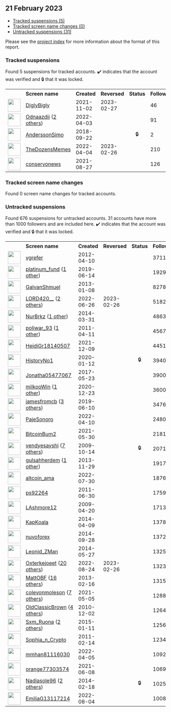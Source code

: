 ## 21 February 2023

* [Tracked suspensions (5)](#tracked-suspensions)
* [Tracked screen name changes (0)](#tracked-screen-name-changes)
* [Untracked suspensions (31)](#untracked-suspensions)

Please see the [project index](https://github.com/travisbrown/twitter-watch) for more information about the format of this report.

### Tracked suspensions

Found 5 suspensions for tracked accounts.
  ✔️ indicates that the account was verified and 🔒 that it was locked.

<table>
    <tr>
        <th></th>
        <th align="left">Screen name</th>
        <th align="left">Created</th>
        <th align="left">Reversed</th>
        <th align="left">Status</th>
        <th align="left">Followers</th>
        <th align="left">Ranking</th></tr>
    </tr>
        <tr>
            <td><a href="https://twitter.com/intent/user?user_id=1455618153921253388">
                <img src="https://pbs.twimg.com/profile_images/1461776024056782852/et-wHsMr_normal.jpg" width="40px" height="40px" align="center"/></a>
            </td>
            <td>
                <a href="https://twitter.com/DiglyBigly">DiglyBigly</a></td>
            <td>2021-11-02</td>
            <td>2023-02-27</td>
            <td align="center"></td>
            <td>46</td>
            <td>20955</td>
        </tr>
        <tr>
            <td><a href="https://twitter.com/intent/user?user_id=1510408493416648708">
                <img src="https://pbs.twimg.com/profile_images/1579318189925683200/viHtV-nr_normal.jpg" width="40px" height="40px" align="center"/></a>
            </td>
            <td>
                <a href="https://twitter.com/Odnaazdii">Odnaazdii</a>&nbsp;(<a href="https://api.memory.lol/v1/tw/id/1510408493416648708">2 others</a>)&nbsp;</td>
            <td>2022-04-03</td>
            <td></td>
            <td align="center"></td>
            <td>91</td>
            <td>36195</td>
        </tr>
        <tr>
            <td><a href="https://twitter.com/intent/user?user_id=1043342020050337792">
                <img src="https://abs.twimg.com/sticky/default_profile_images/default_profile_normal.png" width="40px" height="40px" align="center"/></a>
            </td>
            <td>
                <a href="https://twitter.com/AnderssonSimo">AnderssonSimo</a></td>
            <td>2018-09-22</td>
            <td></td>
            <td align="center">🔒</td>
            <td>2</td>
            <td>45135</td>
        </tr>
        <tr>
            <td><a href="https://twitter.com/intent/user?user_id=1511122628710309889">
                <img src="https://pbs.twimg.com/profile_images/1511123126163161090/Qek5ypTJ_normal.jpg" width="40px" height="40px" align="center"/></a>
            </td>
            <td>
                <a href="https://twitter.com/TheDozensMemes">TheDozensMemes</a></td>
            <td>2022-04-04</td>
            <td>2023-02-26</td>
            <td align="center"></td>
            <td>210</td>
            <td>55410</td>
        </tr>
        <tr>
            <td><a href="https://twitter.com/intent/user?user_id=1431290601878741004">
                <img src="https://pbs.twimg.com/profile_images/1492101227290759169/XJidOd0S_normal.jpg" width="40px" height="40px" align="center"/></a>
            </td>
            <td>
                <a href="https://twitter.com/conservonews">conservonews</a></td>
            <td>2021-08-27</td>
            <td></td>
            <td align="center"></td>
            <td>126</td>
            <td>70974</td>
        </tr></table>

### Tracked screen name changes

Found 0 screen name changes for tracked accounts.

### Untracked suspensions

Found 676 suspensions for untracked accounts.
31 accounts have more than 1000 followers and are included here.
  ✔️ indicates that the account was verified and 🔒 that it was locked.

<table>
    <tr>
        <th></th>
        <th align="left">Screen name</th>
        <th align="left">Created</th>
        <th align="left">Reversed</th>
        <th align="left">Status</th>
        <th align="left">Followers</th>
    </tr>
        <tr>
            <td><a href="https://twitter.com/intent/user?user_id=550481992">
                <img src="https://pbs.twimg.com/profile_images/759376480342126592/ph7XhA9i_normal.jpg" width="40px" height="40px" align="center"/></a>
            </td>
            <td>
                <a href="https://twitter.com/vgrefer">vgrefer</a></td>
            <td>2012-04-10</td>
            <td></td>
            <td align="center"></td>
            <td>37112</td>
        </tr>
        <tr>
            <td><a href="https://twitter.com/intent/user?user_id=1139437303028441088">
                <img src="https://pbs.twimg.com/profile_images/1217397191616221184/wfOvLBOX_normal.jpg" width="40px" height="40px" align="center"/></a>
            </td>
            <td>
                <a href="https://twitter.com/platinum_fund">platinum_fund</a>&nbsp;(<a href="https://api.memory.lol/v1/tw/id/1139437303028441088">1 other</a>)&nbsp;</td>
            <td>2019-06-14</td>
            <td></td>
            <td align="center"></td>
            <td>19297</td>
        </tr>
        <tr>
            <td><a href="https://twitter.com/intent/user?user_id=1070056910">
                <img src="https://pbs.twimg.com/profile_images/1546806688933900288/So8f30JB_normal.jpg" width="40px" height="40px" align="center"/></a>
            </td>
            <td>
                <a href="https://twitter.com/GalvanShmuel">GalvanShmuel</a></td>
            <td>2013-01-08</td>
            <td></td>
            <td align="center"></td>
            <td>8278</td>
        </tr>
        <tr>
            <td><a href="https://twitter.com/intent/user?user_id=1540954340403433472">
                <img src="https://pbs.twimg.com/profile_images/1541557563048738816/JiW7iq5j_normal.jpg" width="40px" height="40px" align="center"/></a>
            </td>
            <td>
                <a href="https://twitter.com/LORD420__">LORD420__</a>&nbsp;(<a href="https://api.memory.lol/v1/tw/id/1540954340403433472">2 others</a>)&nbsp;</td>
            <td>2022-06-26</td>
            <td>2023-02-26</td>
            <td align="center"></td>
            <td>5182</td>
        </tr>
        <tr>
            <td><a href="https://twitter.com/intent/user?user_id=2420275028">
                <img src="https://pbs.twimg.com/profile_images/1564151841323204611/lP2pUl8I_normal.jpg" width="40px" height="40px" align="center"/></a>
            </td>
            <td>
                <a href="https://twitter.com/NurBrkz">NurBrkz</a>&nbsp;(<a href="https://api.memory.lol/v1/tw/id/2420275028">1 other</a>)&nbsp;</td>
            <td>2014-03-31</td>
            <td></td>
            <td align="center"></td>
            <td>4863</td>
        </tr>
        <tr>
            <td><a href="https://twitter.com/intent/user?user_id=280477775">
                <img src="https://pbs.twimg.com/profile_images/1537236957151088640/acfT2jDe_normal.jpg" width="40px" height="40px" align="center"/></a>
            </td>
            <td>
                <a href="https://twitter.com/poliwar_93">poliwar_93</a>&nbsp;(<a href="https://api.memory.lol/v1/tw/id/280477775">1 other</a>)&nbsp;</td>
            <td>2011-04-11</td>
            <td></td>
            <td align="center"></td>
            <td>4567</td>
        </tr>
        <tr>
            <td><a href="https://twitter.com/intent/user?user_id=1469089164142469124">
                <img src="https://pbs.twimg.com/profile_images/1529369830545141765/wFZP9ekv_normal.jpg" width="40px" height="40px" align="center"/></a>
            </td>
            <td>
                <a href="https://twitter.com/HeidiGr18140507">HeidiGr18140507</a></td>
            <td>2021-12-09</td>
            <td></td>
            <td align="center"></td>
            <td>4451</td>
        </tr>
        <tr>
            <td><a href="https://twitter.com/intent/user?user_id=1216402955341115392">
                <img src="https://pbs.twimg.com/profile_images/1318992310747713536/eImVgTjB_normal.jpg" width="40px" height="40px" align="center"/></a>
            </td>
            <td>
                <a href="https://twitter.com/HistoryNo1">HistoryNo1</a></td>
            <td>2020-01-12</td>
            <td></td>
            <td align="center">🔒</td>
            <td>3940</td>
        </tr>
        <tr>
            <td><a href="https://twitter.com/intent/user?user_id=866820660923961344">
                <img src="https://pbs.twimg.com/profile_images/1295352720665260032/3jjRifNG_normal.jpg" width="40px" height="40px" align="center"/></a>
            </td>
            <td>
                <a href="https://twitter.com/Jonatha05477067">Jonatha05477067</a></td>
            <td>2017-05-23</td>
            <td></td>
            <td align="center"></td>
            <td>3900</td>
        </tr>
        <tr>
            <td><a href="https://twitter.com/intent/user?user_id=1341590834072805377">
                <img src="https://pbs.twimg.com/profile_images/1597733741308571648/qTQeV0Xw_normal.jpg" width="40px" height="40px" align="center"/></a>
            </td>
            <td>
                <a href="https://twitter.com/milkooWin">milkooWin</a>&nbsp;(<a href="https://api.memory.lol/v1/tw/id/1341590834072805377">1 other</a>)&nbsp;</td>
            <td>2020-12-23</td>
            <td></td>
            <td align="center"></td>
            <td>3600</td>
        </tr>
        <tr>
            <td><a href="https://twitter.com/intent/user?user_id=1138221314358022145">
                <img src="https://pbs.twimg.com/profile_images/1589794265936404481/-tPv8MsX_normal.jpg" width="40px" height="40px" align="center"/></a>
            </td>
            <td>
                <a href="https://twitter.com/jamesfromcb">jamesfromcb</a>&nbsp;(<a href="https://api.memory.lol/v1/tw/id/1138221314358022145">3 others</a>)&nbsp;</td>
            <td>2019-06-10</td>
            <td></td>
            <td align="center"></td>
            <td>3476</td>
        </tr>
        <tr>
            <td><a href="https://twitter.com/intent/user?user_id=1513234232176521217">
                <img src="https://pbs.twimg.com/profile_images/1513235138959790092/1LCdJyvq_normal.png" width="40px" height="40px" align="center"/></a>
            </td>
            <td>
                <a href="https://twitter.com/PajeSonoro">PajeSonoro</a></td>
            <td>2022-04-10</td>
            <td></td>
            <td align="center"></td>
            <td>2480</td>
        </tr>
        <tr>
            <td><a href="https://twitter.com/intent/user?user_id=1399015454035918856">
                <img src="https://pbs.twimg.com/profile_images/1582886298452430848/cD9rX7tt_normal.jpg" width="40px" height="40px" align="center"/></a>
            </td>
            <td>
                <a href="https://twitter.com/BitcoinBum2">BitcoinBum2</a></td>
            <td>2021-05-30</td>
            <td></td>
            <td align="center"></td>
            <td>2181</td>
        </tr>
        <tr>
            <td><a href="https://twitter.com/intent/user?user_id=82490640">
                <img src="https://pbs.twimg.com/profile_images/1587346472705658880/GCK7gZQl_normal.jpg" width="40px" height="40px" align="center"/></a>
            </td>
            <td>
                <a href="https://twitter.com/vendyesayshi">vendyesayshi</a>&nbsp;(<a href="https://api.memory.lol/v1/tw/id/82490640">7 others</a>)&nbsp;</td>
            <td>2009-10-14</td>
            <td></td>
            <td align="center">🔒</td>
            <td>2071</td>
        </tr>
        <tr>
            <td><a href="https://twitter.com/intent/user?user_id=2200613391">
                <img src="https://pbs.twimg.com/profile_images/1574407124268077056/lRjPPmwT_normal.jpg" width="40px" height="40px" align="center"/></a>
            </td>
            <td>
                <a href="https://twitter.com/gulsahherdem">gulsahherdem</a>&nbsp;(<a href="https://api.memory.lol/v1/tw/id/2200613391">1 other</a>)&nbsp;</td>
            <td>2013-11-29</td>
            <td></td>
            <td align="center"></td>
            <td>1917</td>
        </tr>
        <tr>
            <td><a href="https://twitter.com/intent/user?user_id=1553355041544839170">
                <img src="https://pbs.twimg.com/profile_images/1598292312345518081/2Xe8Wb_j_normal.jpg" width="40px" height="40px" align="center"/></a>
            </td>
            <td>
                <a href="https://twitter.com/altcoin_ama">altcoin_ama</a></td>
            <td>2022-07-30</td>
            <td></td>
            <td align="center"></td>
            <td>1876</td>
        </tr>
        <tr>
            <td><a href="https://twitter.com/intent/user?user_id=326540264">
                <img src="https://pbs.twimg.com/profile_images/1396974024543121408/YW97binr_normal.jpg" width="40px" height="40px" align="center"/></a>
            </td>
            <td>
                <a href="https://twitter.com/ps92264">ps92264</a></td>
            <td>2011-06-30</td>
            <td></td>
            <td align="center"></td>
            <td>1759</td>
        </tr>
        <tr>
            <td><a href="https://twitter.com/intent/user?user_id=33353764">
                <img src="https://pbs.twimg.com/profile_images/1300649617411932162/RDkXF0Om_normal.jpg" width="40px" height="40px" align="center"/></a>
            </td>
            <td>
                <a href="https://twitter.com/LAshmore12">LAshmore12</a></td>
            <td>2009-04-20</td>
            <td></td>
            <td align="center"></td>
            <td>1713</td>
        </tr>
        <tr>
            <td><a href="https://twitter.com/intent/user?user_id=2434747669">
                <img src="https://pbs.twimg.com/profile_images/1584058198390177798/CIQgg7Us_normal.jpg" width="40px" height="40px" align="center"/></a>
            </td>
            <td>
                <a href="https://twitter.com/KapKoala">KapKoala</a></td>
            <td>2014-04-09</td>
            <td></td>
            <td align="center"></td>
            <td>1378</td>
        </tr>
        <tr>
            <td><a href="https://twitter.com/intent/user?user_id=2788849409">
                <img src="https://pbs.twimg.com/profile_images/1533791006021279745/5Qke2kf6_normal.jpg" width="40px" height="40px" align="center"/></a>
            </td>
            <td>
                <a href="https://twitter.com/nuvoforex">nuvoforex</a></td>
            <td>2014-09-28</td>
            <td></td>
            <td align="center"></td>
            <td>1372</td>
        </tr>
        <tr>
            <td><a href="https://twitter.com/intent/user?user_id=2566343044">
                <img src="https://pbs.twimg.com/profile_images/945673577164021760/PyOHEP5F_normal.jpg" width="40px" height="40px" align="center"/></a>
            </td>
            <td>
                <a href="https://twitter.com/Leonid_ZMan">Leonid_ZMan</a></td>
            <td>2014-05-27</td>
            <td></td>
            <td align="center"></td>
            <td>1325</td>
        </tr>
        <tr>
            <td><a href="https://twitter.com/intent/user?user_id=1562242078737805312">
                <img src="https://pbs.twimg.com/profile_images/1562295351826034688/_aTa2FhL_normal.jpg" width="40px" height="40px" align="center"/></a>
            </td>
            <td>
                <a href="https://twitter.com/Oxterkejoeet">Oxterkejoeet</a>&nbsp;(<a href="https://api.memory.lol/v1/tw/id/1562242078737805312">20 others</a>)&nbsp;</td>
            <td>2022-08-24</td>
            <td>2023-02-26</td>
            <td align="center"></td>
            <td>1323</td>
        </tr>
        <tr>
            <td><a href="https://twitter.com/intent/user?user_id=1185887264">
                <img src="https://pbs.twimg.com/profile_images/1564328249148178432/94LsaLzw_normal.jpg" width="40px" height="40px" align="center"/></a>
            </td>
            <td>
                <a href="https://twitter.com/MattOBF">MattOBF</a>&nbsp;(<a href="https://api.memory.lol/v1/tw/id/1185887264">16 others</a>)&nbsp;</td>
            <td>2013-02-16</td>
            <td></td>
            <td align="center"></td>
            <td>1315</td>
        </tr>
        <tr>
            <td><a href="https://twitter.com/intent/user?user_id=1389737345511923715">
                <img src="https://pbs.twimg.com/profile_images/1533241826382991360/9D8ZH8iG_normal.jpg" width="40px" height="40px" align="center"/></a>
            </td>
            <td>
                <a href="https://twitter.com/colevonmoleson">colevonmoleson</a>&nbsp;(<a href="https://api.memory.lol/v1/tw/id/1389737345511923715">7 others</a>)&nbsp;</td>
            <td>2021-05-05</td>
            <td></td>
            <td align="center"></td>
            <td>1288</td>
        </tr>
        <tr>
            <td><a href="https://twitter.com/intent/user?user_id=222151565">
                <img src="https://pbs.twimg.com/profile_images/1559866073939337216/NpanmPyZ_normal.jpg" width="40px" height="40px" align="center"/></a>
            </td>
            <td>
                <a href="https://twitter.com/OldClassicBrown">OldClassicBrown</a>&nbsp;(<a href="https://api.memory.lol/v1/tw/id/222151565">4 others</a>)&nbsp;</td>
            <td>2010-12-02</td>
            <td></td>
            <td align="center"></td>
            <td>1264</td>
        </tr>
        <tr>
            <td><a href="https://twitter.com/intent/user?user_id=2972852133">
                <img src="https://pbs.twimg.com/profile_images/628166210547531776/6B_8WORu_normal.jpg" width="40px" height="40px" align="center"/></a>
            </td>
            <td>
                <a href="https://twitter.com/Sxm_Ruona">Sxm_Ruona</a>&nbsp;(<a href="https://api.memory.lol/v1/tw/id/2972852133">2 others</a>)&nbsp;</td>
            <td>2015-01-11</td>
            <td></td>
            <td align="center"></td>
            <td>1256</td>
        </tr>
        <tr>
            <td><a href="https://twitter.com/intent/user?user_id=252211922">
                <img src="https://pbs.twimg.com/profile_images/1560516123287863296/0QjkouRa_normal.jpg" width="40px" height="40px" align="center"/></a>
            </td>
            <td>
                <a href="https://twitter.com/Sophia_n_Crypto">Sophia_n_Crypto</a></td>
            <td>2011-02-14</td>
            <td></td>
            <td align="center"></td>
            <td>1234</td>
        </tr>
        <tr>
            <td><a href="https://twitter.com/intent/user?user_id=1511392854995869696">
                <img src="https://pbs.twimg.com/profile_images/1511392946066804740/MmeMyaJz_normal.jpg" width="40px" height="40px" align="center"/></a>
            </td>
            <td>
                <a href="https://twitter.com/mmhan81116030">mmhan81116030</a></td>
            <td>2022-04-05</td>
            <td></td>
            <td align="center"></td>
            <td>1092</td>
        </tr>
        <tr>
            <td><a href="https://twitter.com/intent/user?user_id=1402068245507723270">
                <img src="https://pbs.twimg.com/profile_images/1586225607322439680/5yOX7TH5_normal.jpg" width="40px" height="40px" align="center"/></a>
            </td>
            <td>
                <a href="https://twitter.com/orange77303574">orange77303574</a></td>
            <td>2021-06-08</td>
            <td></td>
            <td align="center"></td>
            <td>1069</td>
        </tr>
        <tr>
            <td><a href="https://twitter.com/intent/user?user_id=2349269294">
                <img src="https://pbs.twimg.com/profile_images/1597096415422971905/yEdJF_aU_normal.jpg" width="40px" height="40px" align="center"/></a>
            </td>
            <td>
                <a href="https://twitter.com/Nadiasole96">Nadiasole96</a>&nbsp;(<a href="https://api.memory.lol/v1/tw/id/2349269294">2 others</a>)&nbsp;</td>
            <td>2014-02-18</td>
            <td></td>
            <td align="center">🔒</td>
            <td>1025</td>
        </tr>
        <tr>
            <td><a href="https://twitter.com/intent/user?user_id=1555121799448637440">
                <img src="https://pbs.twimg.com/profile_images/1564630111587971076/NUk_mGqs_normal.jpg" width="40px" height="40px" align="center"/></a>
            </td>
            <td>
                <a href="https://twitter.com/EmiliaG13117214">EmiliaG13117214</a></td>
            <td>2022-08-04</td>
            <td></td>
            <td align="center"></td>
            <td>1008</td>
        </tr></table>
